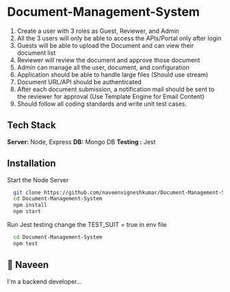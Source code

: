 
# Document-Management-System


1. Create a user with 3 roles as Guest, Reviewer, and Admin
2. All the 3 users will only be able to access the APIs/Portal only after login
3. Guests will be able to upload the Document and can view their document list
4. Reviewer will review the document and approve those document
5. Admin can manage all the user, document, and configuration
6. Application should be able to handle large files (Should use stream)
7. Document URL/API should be authenticated
8. After each document submission, a notification mail should be sent to the reviewer for approval (Use Template Engine for Email Content)
9. Should follow all coding standards and write unit test cases.






## Tech Stack


**Server:** Node, Express
**DB:** Mongo DB
**Testing :** Jest


## Installation

Start the Node Server

```bash
  git clone https://github.com/naveenvigneshkumar/Document-Management-System.git 
  cd Document-Management-System
  npm install
  npm start
```

   Run Jest testing 
change the TEST_SUIT = true in env file
```bash
  cd Document-Management-System
  npm test
``` 
## 🚀 Naveen 
I'm a backend developer...

